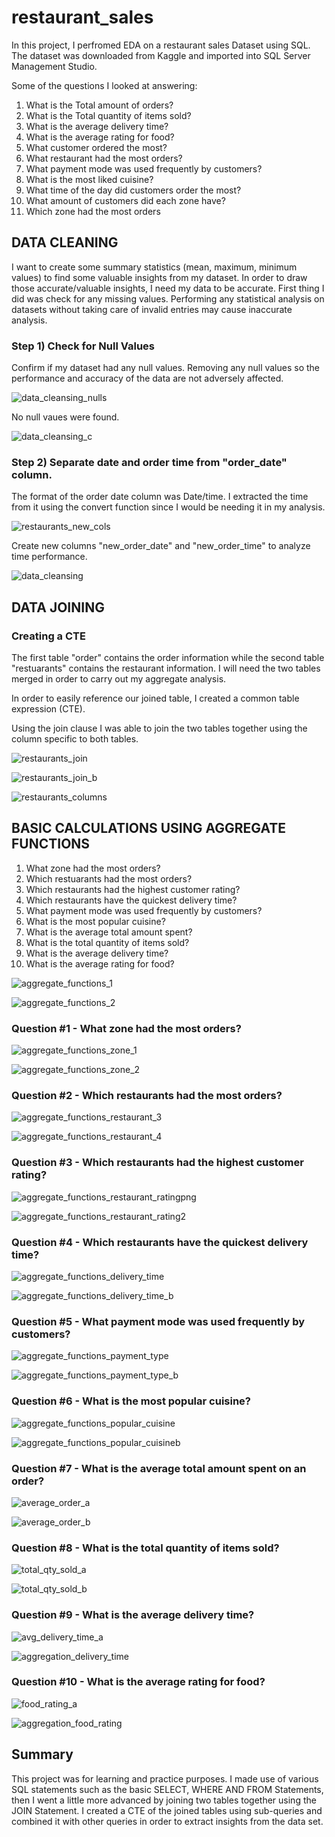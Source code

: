 # restaurant_sales

In this project, I perfromed EDA on a restaurant sales Dataset using SQL. The dataset was downloaded from Kaggle and imported into SQL Server Management Studio.

Some of the questions I looked at answering:

1. What is the Total amount of orders?
2. What is the Total quantity of items sold?
3. What is the average delivery time?
4. What is the average rating for food?
5. What customer ordered the most?
6. What restaurant had the most orders?
7. What payment mode was used frequently by customers?
8. What is the most liked cuisine?
9. What time of the day did customers order the most?
10. What amount of customers did each zone have?
11. Which zone had the most orders

## DATA CLEANING

I want to create some summary statistics (mean, maximum, minimum values) to find some valuable insights from my dataset. In order to draw those accurate/valuable insights, I need my data to be accurate. First thing I did was check for any missing values.  Performing any statistical analysis on datasets without taking care of invalid entries may cause inaccurate analysis.

### Step 1) Check for Null Values

Confirm if my dataset had any null values.  Removing any null values so the performance and accuracy of the data are not adversely affected.

![data_cleansing_nulls](https://user-images.githubusercontent.com/36451701/188035081-16fc8d73-be6e-4e11-b277-3371aaa166cd.png)

No null vaues were found.

![data_cleansing_c](https://user-images.githubusercontent.com/36451701/188035205-04d7937c-8b4f-4995-ab26-fe2e17106adf.png)

### Step 2) Separate date and order time from "order_date" column.

The format of the order date column was Date/time. I extracted the time from it using the convert function since I would be needing it in my analysis.

![restaurants_new_cols](https://user-images.githubusercontent.com/36451701/183313473-88ca8d87-0223-4308-9e54-527a80d8e13b.png)

Create new columns "new_order_date" and "new_order_time" to analyze time performance. 

![data_cleansing](https://user-images.githubusercontent.com/36451701/188020268-bd6d94d4-3022-48ca-b089-1417c75fd1e4.png)


## DATA JOINING

### Creating a CTE

The first table "order" contains the order information while the second table "restuarants" contains the restaurant information. I will need the two tables merged in order to carry out my aggregate analysis.

In order to easily reference our joined table, I created a common table expression (CTE).

Using the join clause I was able to join the two tables together using the column specific to both tables.

![restaurants_join](https://user-images.githubusercontent.com/36451701/183313091-8ab6338a-9e41-41e8-adaa-0e260c3b90ea.png)

![restaurants_join_b](https://user-images.githubusercontent.com/36451701/183313095-27f35de2-999a-4d97-ab95-d22d66f0e15c.png)

![restaurants_columns](https://user-images.githubusercontent.com/36451701/182049003-12629cad-14a5-4243-b493-e16fd4f20a81.png)


## BASIC CALCULATIONS USING AGGREGATE FUNCTIONS

1. What zone had the most orders?
2. Which restuarants had the most orders?
3. Which restaurants had the highest customer rating?
4. Which restaurants have the quickest delivery time?
5. What payment mode was used frequently by customers?
6. What is the most popular cuisine?
7. What is the average total amount spent?
8. What is the total quantity of items sold?
9. What is the average delivery time?
10. What is the average rating for food?

![aggregate_functions_1](https://user-images.githubusercontent.com/36451701/183312672-2e0e3330-baf2-4b1e-86db-4f82a4be8823.png)

![aggregate_functions_2](https://user-images.githubusercontent.com/36451701/183312675-6f47a1c4-c8f0-4c85-b20b-d3add2a89a56.png)


### Question #1 - What zone had the most orders?

![aggregate_functions_zone_1](https://user-images.githubusercontent.com/36451701/182048654-b17569de-1841-447b-a985-051bd578e26b.png)

![aggregate_functions_zone_2](https://user-images.githubusercontent.com/36451701/182048678-7ab3170a-da69-424f-ac39-29cc30d5c542.png)

### Question #2 - Which restaurants had the most orders?

![aggregate_functions_restaurant_3](https://user-images.githubusercontent.com/36451701/182049478-0a3cbd51-afa8-425c-a453-b4dd8fe5a5f6.png)

![aggregate_functions_restaurant_4](https://user-images.githubusercontent.com/36451701/182049506-2c623be0-77d2-4f18-bcab-84f1bb2cf1b5.png)

### Question #3 - Which restaurants had the highest customer rating?

![aggregate_functions_restaurant_ratingpng](https://user-images.githubusercontent.com/36451701/182049763-74b5dc4e-53b5-4312-be11-a20d446a8436.png)

![aggregate_functions_restaurant_rating2](https://user-images.githubusercontent.com/36451701/182049803-b0008e47-b70f-4179-bfdb-793a34a54704.png)

### Question #4 - Which restaurants have the quickest delivery time?

![aggregate_functions_delivery_time](https://user-images.githubusercontent.com/36451701/183312143-0e998d4d-1185-485c-a3bf-94f751f1fcb2.png)

![aggregate_functions_delivery_time_b](https://user-images.githubusercontent.com/36451701/183312185-30af36b9-7bf1-4d25-9618-798c89232da1.png)

### Question #5 - What payment mode was used frequently by customers?

![aggregate_functions_payment_type](https://user-images.githubusercontent.com/36451701/183312551-1c6a6559-4471-4837-9428-e0d66847f633.png)

![aggregate_functions_payment_type_b](https://user-images.githubusercontent.com/36451701/183312552-e527fc3e-6a62-45da-9d97-a79f5877b74d.png)

### Question #6 - What is the most popular cuisine?

![aggregate_functions_popular_cuisine](https://user-images.githubusercontent.com/36451701/183312935-6bc7cb6e-cd39-4450-9b00-8c5e0ef7806d.png)

![aggregate_functions_popular_cuisineb](https://user-images.githubusercontent.com/36451701/183312945-81d902eb-5591-4810-8d30-61f648fc9ceb.png)

### Question #7 - What is the average total amount spent on an order?

![average_order_a](https://user-images.githubusercontent.com/36451701/189551038-4f8c2552-9471-4e79-943a-16d6ae502aea.png)

![average_order_b](https://user-images.githubusercontent.com/36451701/189551070-7166fb76-8123-4013-a98e-087979cc1b25.png)


### Question #8 - What is the total quantity of items sold?

![total_qty_sold_a](https://user-images.githubusercontent.com/36451701/189551223-6ad980e2-9cc7-498a-ad06-a50c93209941.png)

![total_qty_sold_b](https://user-images.githubusercontent.com/36451701/189554906-c2d9658f-12c5-4e53-95a8-1ed820309da1.png)

### Question #9 - What is the average delivery time?

![avg_delivery_time_a](https://user-images.githubusercontent.com/36451701/189554947-aa37726b-bdad-4eeb-85b1-9ec4d90220c4.png)

![aggregation_delivery_time](https://user-images.githubusercontent.com/36451701/189555383-b2521281-55a3-443a-b4bd-15ba0a4670fa.png)

### Question #10 - What is the average rating for food?

![food_rating_a](https://user-images.githubusercontent.com/36451701/189555279-badec9d1-872f-400e-a364-bb336475c094.png)

![aggregation_food_rating](https://user-images.githubusercontent.com/36451701/189555229-f9e19c67-2308-432a-a3ad-02b638e6d059.png)


## Summary

This project was for learning and practice purposes. I made use of various SQL statements such as the basic SELECT, WHERE AND FROM Statements, then I went a little more advanced by joining two tables together using the JOIN Statement. I created a CTE of the joined tables using sub-queries and combined it with other queries in order to extract insights from the data set.
